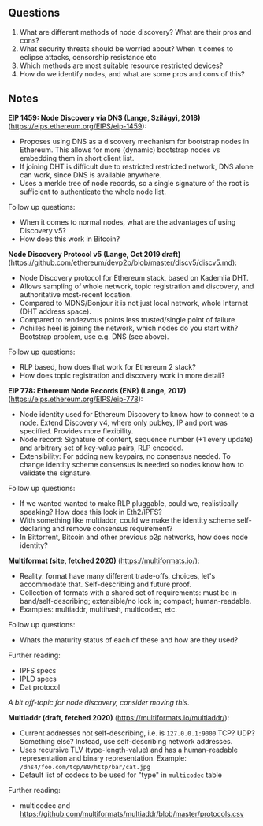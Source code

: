 ## Questions

1. What are different methods of node discovery? What are their pros and cons?
2. What security threats should be worried about? When it comes to eclipse attacks, censorship resistance etc
3. Which methods are most suitable resource restricted devices?
4. How do we identify nodes, and what are some pros and cons of this?

## Notes

**EIP 1459: Node Discovery via DNS (Lange, Szilágyi, 2018)** (https://eips.ethereum.org/EIPS/eip-1459):

- Proposes using DNS as a discovery mechanism for bootstrap nodes in Ethereum. This allows for more (dynamic) bootstrap nodes vs embedding them in short client list.
- If joining DHT is difficult due to restricted restricted network, DNS alone can work, since DNS is available anywhere.
- Uses a merkle tree of node records, so a single signature of the root is sufficient to authenticate the whole node list.

Follow up questions:
- When it comes to normal nodes, what are the advantages of using Discovery v5?
- How does this work in Bitcoin?

**Node Discovery Protocol v5 (Lange, Oct 2019 draft)** (https://github.com/ethereum/devp2p/blob/master/discv5/discv5.md):

- Node Discovery protocol for Ethereum stack, based on Kademlia DHT.
- Allows sampling of whole network, topic registration and discovery, and authoritative most-recent location.
- Compared to MDNS/Bonjour it is not just local network, whole Internet (DHT address space).
- Compared to rendezvous points less trusted/single point of failure
- Achilles heel is joining the network, which nodes do you start with? Bootstrap problem, use e.g. DNS (see above).

Follow up questions:
- RLP based, how does that work for Ethereum 2 stack?
- How does topic registration and discovery work in more detail?

**EIP 778: Ethereum Node Records (ENR) (Lange, 2017)** (https://eips.ethereum.org/EIPS/eip-778):

- Node identity used for Ethereum Discovery to know how to connect to a node. Extend Discovery v4, where only pubkey, IP and port was specified. Provides more flexibility.
- Node record: Signature of content, sequence number (+1 every update) and arbitrary set of key-value pairs, RLP encoded.
- Extensibility: For adding new keypairs, no consensus needed. To change identity scheme consensus is needed so nodes know how to validate the signature.

Follow up questions:
- If we wanted wanted to make RLP pluggable, could we, realistically speaking? How does this look in Eth2/IPFS?
- With something like multiaddr, could we make the identity scheme self-declaring and remove consensus requirement?
- In Bittorrent, Bitcoin and other previous p2p networks, how does node identity?

**Multiformat (site, fetched 2020)** (https://multiformats.io/):

- Reality: format have many different trade-offs, choices, let's accommodate that. Self-describing and future proof.
- Collection of formats with a shared set of requirements: must be in-band/self-describing; extensible/no lock in; compact; human-readable.
- Examples: multiaddr, multihash, multicodec, etc.

Follow up questions:
- Whats the maturity status of each of these and how are they used?

Further reading:
- IPFS specs
- IPLD specs
- Dat protocol

*A bit off-topic for node discovery, consider moving this.*

**Multiaddr (draft, fetched 2020)** (https://multiformats.io/multiaddr/):

- Current addresses not self-describing, i.e. is `127.0.0.1:9000` TCP? UDP? Something else? Instead, use self-describing network addresses.
- Uses recursive TLV (type-length-value) and has a human-readable representation and binary representation. Example: `/dns4/foo.com/tcp/80/http/bar/cat.jpg`
- Default list of codecs to be used for "type" in `multicodec` table

Further reading:
- multicodec and https://github.com/multiformats/multiaddr/blob/master/protocols.csv
